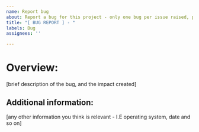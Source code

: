 ```yaml
---
name: Report bug
about: Report a bug for this project - only one bug per issue raised, please
title: "[ BUG REPORT ] - "
labels: Bug
assignees: ''

---
```


# Overview:
[brief description of the bug, and the impact created]

## Additional information:
[any other information you think is relevant - I.E operating system, date and so on]
